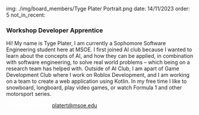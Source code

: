 img: ./img/board_members/Tyge Plater Portrait.png
date: 14/11/2023
order: 5
not_in_recent:

### Workshop Developer Apprentice

Hi!  My name is Tyge Plater, I am currently a Sophomore Software Engineering student here at MSOE.  I first joined AI club because I wanted to learn about the concepts of AI, and how they can be applied, in combination with software engineering, to solve real world problems – which being on a research team has helped with.  Outside of AI Club, I am apart of Game Development Club where I work on Roblox Development, and I am working on a team to create a web application using Kotlin.  In my free time I like to snowboard, longboard, play video games, or watch Formula 1 and other motorsport series. 

<a style = 'font-weight: bold; color: white;'>Contact Me Here:</a> <a style = 'color: blue eyes;'>platert@msoe.edu</a>